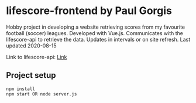 # lifescore-frontend by Paul Gorgis

Hobby project in developing a website retrieving scores from my favourite football (soccer) leagues. Developed with Vue.js. Communicates with the lifescore-api to retrieve the data. Updates in intervals or on site refresh. Last updated 2020-08-15

Link to lifescore-api: [Link](https://cli.vuejs.org/config/)

## Project setup
```
npm install
npm start OR node server.js
```

